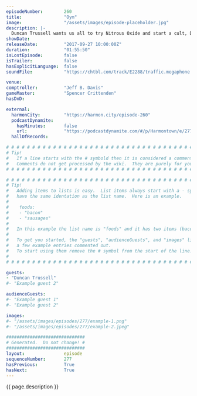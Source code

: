 ```yaml
---
episodeNumber:        260
title:                "Oym"
image:                "/assets/images/episode-placeholder.jpg"
description: |-
  Duncan Trussell wants us all to try Nitrous Oxide and start a cult, Dan is unapologetic about last week's show, and everyone shares their favorite stories about Steve Levy's anatomy.
showDate:             
releaseDate:          "2017-09-27 10:00:00Z"
duration:             "01:55:50"
isLostEpisode:        false
isTrailer:            false
hasExplicitLanguage:  false
soundFile:            "https://chtbl.com/track/E2288/traffic.megaphone.fm/STA2647159183.mp3?updated=1596588403"

venue:                
comptroller:          "Jeff B. Davis"
gameMaster:           "Spencer Crittenden"
hasDnD:               

external:
  harmonCity:         "https://harmon.city/episode-260"
  podcastDynamite:
    hasMinutes:       false
    url:              "https://podcastdynamite.com/#/p/Harmontown/e/277/260"
  hallOfRecords:      

# # # # # # # # # # # # # # # # # # # # # # # # # # # # # # # # # # # # # # # # # # # # #
# Tip!
#   If a line starts with the # symbold then it is considered a comment.
#   Comments do not get processed by the wiki.  They are purely for your information.
# # # # # # # # # # # # # # # # # # # # # # # # # # # # # # # # # # # # # # # # # # # # #

# # # # # # # # # # # # # # # # # # # # # # # # # # # # # # # # # # # # # # # # # # # # #
# Tip!
#   Adding items to lists is easy.  List items always start with a - symbol and have
#   have the same identation as the list name.  Here is an example.
#
#    foods:
#    - "bacon"
#    - "sausages"
#
#   In this example the list name is "foods" and it has two items (bacon, and sausages).
#
#   To get you started, the "guests", "audienceGuests", and "images" lists below have
#   a few example entries commented out.
#   To start using them remove the # symbol from the start of the line.
#
# # # # # # # # # # # # # # # # # # # # # # # # # # # # # # # # # # # # # # # # # # # # #

guests:
- "Duncan Trussell"
#- "Example guest 2"

audienceGuests:
#- "Example guest 1"
#- "Example guest 2"

images:
#- "/assets/images/episodes/277/example-1.png"
#- "/assets/images/episodes/277/example-2.jpeg"

##############################
# Generated.  Do not change! #
##############################
layout:               episode
sequenceNumber:       277
hasPrevious:          True
hasNext:              True
---
```


<!-- The episode description will be rendered here -->
{{ page.description }}

<!-- Add your content BELOW here -->
<!-- vvvvvvvvvvvvvvvvvvvvvvvvvvv -->




<!-- ^^^^^^^^^^^^^^^^^^^^^^^^^^^ -->
<!-- Add your content ABOVE here -->

<!-- The episode gallery will be rendered here -->
